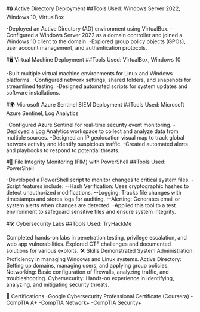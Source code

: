 #🔒 Active Directory Deployment
##Tools Used: Windows Server 2022, Windows 10, VirtualBox

-Deployed an Active Directory (AD) environment using VirtualBox.
-Configured a Windows Server 2022 as a domain controller and joined a Windows 10 client to the domain.
-Explored group policy objects (GPOs), user account management, and authentication protocols.

#🖥️ Virtual Machine Deployment
##Tools Used: VirtualBox, Windows 10 

-Built multiple virtual machine environments for Linux and Windows platforms.
-Configured network settings, shared folders, and snapshots for streamlined testing.
-Designed automated scripts for system updates and software installations.

#🌍 Microsoft Azure Sentinel SIEM Deployment
##Tools Used: Microsoft Azure Sentinel, Log Analytics

-Configured Azure Sentinel for real-time security event monitoring.
-Deployed a Log Analytics workspace to collect and analyze data from multiple sources.
-Designed an IP geolocation visual map to track global network activity and identify suspicious traffic.
-Created automated alerts and playbooks to respond to potential threats.

#📝 File Integrity Monitoring (FIM) with PowerShell
##Tools Used: PowerShell

-Developed a PowerShell script to monitor changes to critical system files.
-Script features include:
--Hash Verification: Uses cryptographic hashes to detect unauthorized modifications.
--Logging: Tracks file changes with timestamps and stores logs for auditing.
--Alerting: Generates email or system alerts when changes are detected.
-Applied this tool to a test environment to safeguard sensitive files and ensure system integrity.

#🛠️ Cybersecurity Labs
##Tools Used: TryHackMe

Completed hands-on labs in penetration testing, privilege escalation, and web app vulnerabilities.
Explored CTF challenges and documented solutions for various exploits.
🛠️ Skills Demonstrated
System Administration: Proficiency in managing Windows and Linux systems.
Active Directory: Setting up domains, managing users, and applying group policies.
Networking: Basic configuration of firewalls, analyzing traffic, and troubleshooting.
Cybersecurity: Hands-on experience in identifying, analyzing, and mitigating security threats.


📖 Certifications
-Google Cybersecurity Professional Certificate (Coursera)
-CompTIA A+
-CompTIA Network+
-CompTIA Security+
